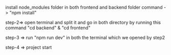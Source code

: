 install node_modules folder in both  frontend and backend folder command -> "npm install"

step-2=> open terminal and split it and go in both directory by running this command "cd backend" & "cd frontend"

step-3 => run "npm run dev" in both the terminal which we opened by step2

step-4 => project start